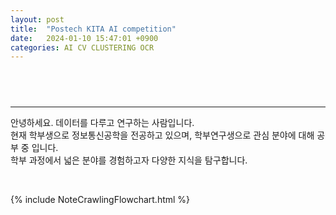 ```yaml
---
layout: post
title:  "Postech KITA AI competition"
date:   2024-01-10 15:47:01 +0900
categories: AI CV CLUSTERING OCR
---
```



##  &nbsp;  

---
안녕하세요. 데이터를 다루고 연구하는 사람입니다.   
현재 학부생으로 정보통신공학을 전공하고 있으며, 학부연구생으로 관심 분야에 대해 공부 중 입니다.   
학부 과정에서 넓은 분야를 경험하고자 다양한 지식을 탐구합니다.
  
&nbsp;  

<script
type="module"
src="https://gradio.s3-us-west-2.amazonaws.com/4.13.0/gradio.js">
</script>
<gradio-app src="https://nebulae000-notecrawling.hf.space"></gradio-app>

{% include NoteCrawlingFlowchart.html %}